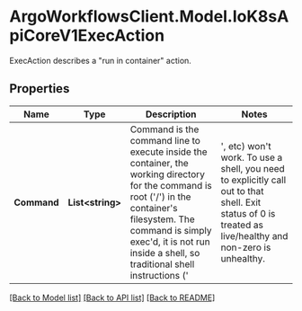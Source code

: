 # ArgoWorkflowsClient.Model.IoK8sApiCoreV1ExecAction
ExecAction describes a \"run in container\" action.

## Properties

Name | Type | Description | Notes
------------ | ------------- | ------------- | -------------
**Command** | **List&lt;string&gt;** | Command is the command line to execute inside the container, the working directory for the command  is root (&#39;/&#39;) in the container&#39;s filesystem. The command is simply exec&#39;d, it is not run inside a shell, so traditional shell instructions (&#39;|&#39;, etc) won&#39;t work. To use a shell, you need to explicitly call out to that shell. Exit status of 0 is treated as live/healthy and non-zero is unhealthy. | [optional] 

[[Back to Model list]](../README.md#documentation-for-models) [[Back to API list]](../README.md#documentation-for-api-endpoints) [[Back to README]](../README.md)

